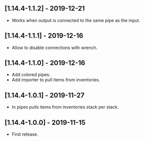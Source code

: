 ## [1.14.4-1.1.2] - 2019-12-21
- Works when output is connected to the same pipe as the input.

## [1.14.4-1.1.1] - 2019-12-16
- Allow to disable connections with wrench.

## [1.14.4-1.1.0] - 2019-12-16
- Add colored pipes.
- Add importer to pull items from inventories.

## [1.14.4-1.0.1] - 2019-11-27
- In pipes pulls items from inventories stack per stack.

## [1.14.4-1.0.0] - 2019-11-15
- First release.